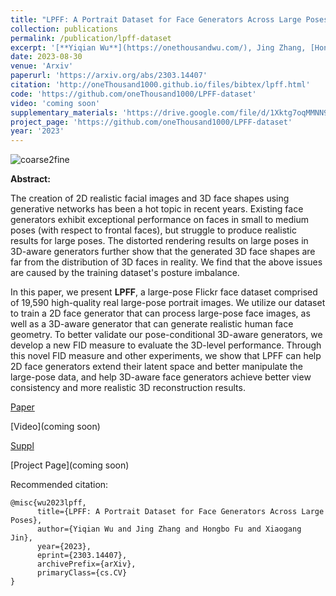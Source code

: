 ```yaml
---
title: "LPFF: A Portrait Dataset for Face Generators Across Large Poses"
collection: publications
permalink: /publication/lpff-dataset
excerpt: '[**Yiqian Wu**](https://onethousandwu.com/), Jing Zhang, [Hongbo Fu](http://sweb.cityu.edu.hk/hongbofu/publications.html), [Xiaogang Jin](http://www.cad.zju.edu.cn/home/jin)'
date: 2023-08-30
venue: 'Arxiv'
paperurl: 'https://arxiv.org/abs/2303.14407'
citation: 'http://oneThousand1000.github.io/files/bibtex/lpff.html'
code: 'https://github.com/oneThousand1000/LPFF-dataset'
video: 'coming soon'
supplementary_materials: 'https://drive.google.com/file/d/1Xktg7oqMMNN9hqGYva3BBTJoux17y2SR/view?usp=sharing'
project_page: 'https://github.com/oneThousand1000/LPFF-dataset'
year: '2023'
---
```

![coarse2fine](http://oneThousand1000.github.io/images/publications/lpff.png)

<b>Abstract:</b>

The creation of 2D realistic facial images and 3D face shapes using generative networks has been a hot topic in recent years. Existing face generators exhibit exceptional performance on faces in small to medium poses (with respect to frontal faces), but struggle to produce realistic results for large poses. The distorted rendering results on large poses in 3D-aware generators further show that the generated 3D face shapes are far from the distribution of 3D faces in reality. We find that the above issues are caused by the training dataset's posture imbalance.

In this paper, we present **LPFF**, a large-pose Flickr face dataset comprised of 19,590 high-quality real large-pose portrait images. We utilize our dataset to train a 2D face generator that can process large-pose face images, as well as a 3D-aware generator that can generate realistic human face geometry. To better validate our pose-conditional 3D-aware generators, we develop a new FID measure to evaluate the 3D-level performance. Through this novel FID measure and other experiments, we show that LPFF can help 2D face generators extend their latent space and better manipulate the large-pose data, and help 3D-aware face generators achieve better view consistency and more realistic 3D reconstruction results.



[Paper](https://arxiv.org/abs/2303.14407) 

[Video](coming soon) 

[Suppl](https://drive.google.com/file/d/1Xktg7oqMMNN9hqGYva3BBTJoux17y2SR/view?usp=sharing) 

[Project Page](coming soon)



Recommended citation: 
```
@misc{wu2023lpff,
      title={LPFF: A Portrait Dataset for Face Generators Across Large Poses}, 
      author={Yiqian Wu and Jing Zhang and Hongbo Fu and Xiaogang Jin},
      year={2023},
      eprint={2303.14407},
      archivePrefix={arXiv},
      primaryClass={cs.CV}
}
```
